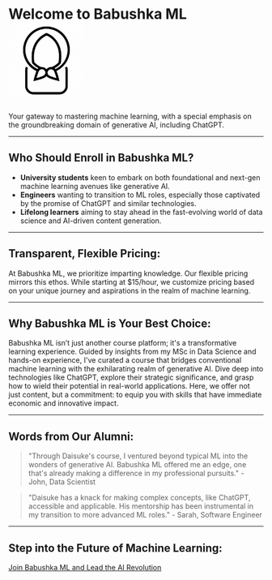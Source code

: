 # Welcome to Babushka ML <img src="assets/babushka_black.png" alt="Image title" width="150">

Your gateway to mastering machine learning, with a special emphasis on the groundbreaking domain
of generative AI, including ChatGPT.

---

## Who Should Enroll in Babushka ML?

- **University students** keen to embark on both foundational and next-gen machine learning 
avenues like generative AI.
- **Engineers** wanting to transition to ML roles, especially those captivated by the promise of 
ChatGPT and similar technologies.
- **Lifelong learners** aiming to stay ahead in the fast-evolving world of data science and 
AI-driven content generation.

---

## Transparent, Flexible Pricing:
At Babushka ML, we prioritize imparting knowledge. Our flexible pricing mirrors this ethos. While 
starting at $15/hour, we customize pricing based on your unique journey and aspirations in the 
realm of machine learning.

---

## Why Babushka ML is Your Best Choice:
Babushka ML isn’t just another course platform; it's a transformative learning experience. Guided 
by insights from my MSc in Data Science and hands-on experience, I've curated a course that 
bridges conventional machine learning with the exhilarating realm of generative AI. Dive deep 
into technologies like ChatGPT, explore their strategic significance, and grasp how to wield 
their potential in real-world applications. Here, we offer not just content, but a commitment: to 
equip you with skills that have immediate economic and innovative impact.

---

## Words from Our Alumni:
> "Through Daisuke's course, I ventured beyond typical ML into the wonders of generative AI. 
Babushka ML offered me an edge, one that's already making a difference in my professional 
pursuits." - John, Data Scientist

> "Daisuke has a knack for making complex concepts, like ChatGPT, accessible and applicable. His 
mentorship has been instrumental in my transition to more advanced ML roles." - Sarah, Software 
Engineer

---

## Step into the Future of Machine Learning:
[Join Babushka ML and Lead the AI Revolution](#)

